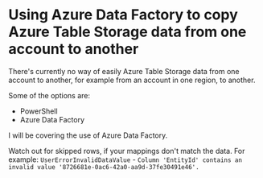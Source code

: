 # Using Azure Data Factory to copy Azure Table Storage data from one account to another

There's currently no way of easily Azure Table Storage data from one account to another, for example from an account in one region, to another.

Some of the options are:

* PowerShell
* Azure Data Factory

I will be covering the use of Azure Data Factory.

Watch out for skipped rows, if your mappings don't match the data. For example: `UserErrorInvalidDataValue` - `Column 'EntityId' contains an invalid value '8726681e-0ac6-42a0-aa9d-37fe30491e46'.`
